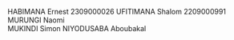 HABIMANA Ernest    2309000026
UFITIMANA Shalom   2209000991
MURUNGI Naomi      
MUKINDI Simon
NIYODUSABA Aboubakal
